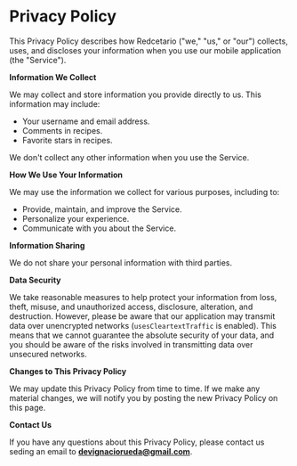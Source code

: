 # Privacy Policy

This Privacy Policy describes how Redcetario ("we," "us," or "our") collects, uses, and discloses your information when you use our mobile application (the "Service").

**Information We Collect**

We may collect and store information you provide directly to us. This information may include:

- Your username and email address.
- Comments in recipes.
- Favorite stars in recipes.

We don't collect any other information when you use the Service.

**How We Use Your Information**

We may use the information we collect for various purposes, including to:

- Provide, maintain, and improve the Service.
- Personalize your experience.
- Communicate with you about the Service.

**Information Sharing**

We do not share your personal information with third parties.

**Data Security**

We take reasonable measures to help protect your information from loss, theft, misuse, and unauthorized access, disclosure, alteration, and destruction. However, please be aware that our application may transmit data over unencrypted networks (`usesCleartextTraffic` is enabled). This means that we cannot guarantee the absolute security of your data, and you should be aware of the risks involved in transmitting data over unsecured networks.

**Changes to This Privacy Policy**

We may update this Privacy Policy from time to time. If we make any material changes, we will notify you by posting the new Privacy Policy on this page.

**Contact Us**

If you have any questions about this Privacy Policy, please contact us seding an email to **devignaciorueda@gmail.com**.
